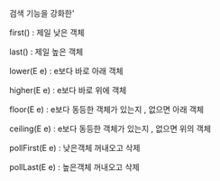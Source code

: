 검색 기능을 강화한'

first() : 제일 낮은 객체

last() : 제일 높은 객체

lower(E e) : e보다 바로 아래 객체

higher(E e) : e보다 바로 위에 객체

floor(E e) : e보다 동등한 객체가 있는지 , 없으면 아래 객체

ceiling(E e) : e보다 동등한 객체가 있는지 , 없으면 위의 객체

pollFirst(E e) : 낮은객체 꺼내오고 삭제

pollLast(E e) : 높은객체 꺼내오고 삭제